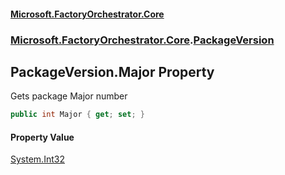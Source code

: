 #### [Microsoft.FactoryOrchestrator.Core](./Microsoft-FactoryOrchestrator-Core.md 'Microsoft.FactoryOrchestrator.Core')
### [Microsoft.FactoryOrchestrator.Core](./Microsoft-FactoryOrchestrator-Core.md 'Microsoft.FactoryOrchestrator.Core').[PackageVersion](./Microsoft-FactoryOrchestrator-Core-PackageVersion.md 'Microsoft.FactoryOrchestrator.Core.PackageVersion')
## PackageVersion.Major Property
Gets package Major number  
```csharp
public int Major { get; set; }
```
#### Property Value
[System.Int32](https://docs.microsoft.com/en-us/dotnet/api/System.Int32 'System.Int32')  
